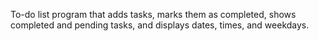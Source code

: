 To-do list program that adds tasks, marks them as completed, shows completed and pending tasks, and displays dates, times, and weekdays.
